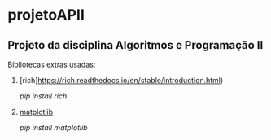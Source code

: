 # projetoAPII
## Projeto da disciplina Algoritmos e Programação II
Bibliotecas extras usadas:
1. [rich]https://rich.readthedocs.io/en/stable/introduction.html)

    *pip install rich*
2. [matplotlib](https://matplotlib.org/)

    *pip install matplotlib*


